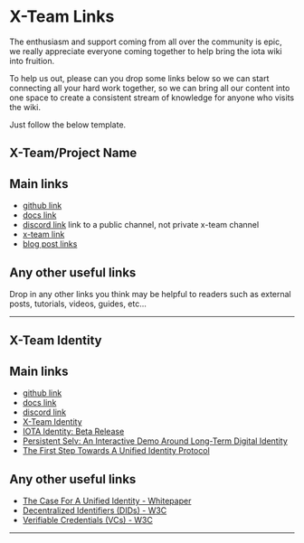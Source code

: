 # X-Team Links

The enthusiasm and support coming from all over the community is epic, we really appreciate everyone coming together to help bring the iota wiki into fruition.

To help us out, please can you drop some links below so we can start connecting all your hard work together, so we can bring all our content into one space to create a consistent stream of knowledge for anyone who visits the wiki.

Just follow the below template.

## X-Team/Project Name

## Main links

- [github link]()
- [docs link]()
- [discord link]() link to a public channel, not private x-team channel
- [x-team link]()
- [blog post links]()

## Any other useful links

Drop in any other links you think may be helpful to readers such as external posts, tutorials, videos, guides, etc...

---

## X-Team Identity

## Main links

- [github link](https://github.com/iotaledger/identity.rs)
- [docs link](https://identity-docs.iota.org/)
- [discord link](https://discord.com/channels/397872799483428865/443602228813627392)
- [X-Team Identity](https://iota-community.github.io/X-Team_IOTA_Identity/)
- [IOTA Identity: Beta Release](http://blog.iota.org/iota-identity-beta-release/)
- [Persistent Selv: An Interactive Demo Around Long-Term Digital Identity](http://blog.iota.org/persistent-selv-an-interactive-demo-around-long-term-digital-identity/)
- [The First Step Towards A Unified Identity Protocol](http://blog.iota.org/the-first-step-towards-a-unified-identity-protocol-7dc3988c8b0e/)

## Any other useful links

- [The Case For A Unified Identity - Whitepaper](https://files.iota.org/comms/IOTA_The_Case_for_a_Unified_Identity.pdf)
- [Decentralized Identifiers (DIDs) - W3C](https://w3c.github.io/did-core/)
- [Verifiable Credentials (VCs) - W3C](https://www.w3.org/TR/vc-data-model/)

---
